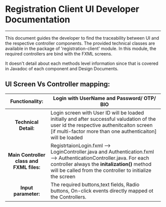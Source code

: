 # Registration Client UI Developer Documentation

*** 
This document guides the developer to find the traceability between UI and the respective controller components.  The provided technical classes are available in the package of 'registration-client' module. In this module, the required controllers are bind with the FXML screens. 

It doesn't detail about each methods level information since that is covered in Javadoc of each component and Design Documents.   

## UI Screen Vs Controller mapping: 

|**Functionality:**| Login with UserName and Password/ OTP/ BIO  |  
|:------:|-----|  
|**Technical Detail:**| Login screen with User ID will be loaded initially and after successful valudation of the user id the respective authenitcaiton screen [if multi-factor more than one authenticaiton] will be loaded|  
|**Main Controller class and FXML files:**| RegistrtaionLogin.fxml  --> LoginController.java and Authentication.fxml --> AuthenticationController.java. For each controller always the **initalization()** method will be called from the controller to initialize the screen|  
|**Input parameter:**| The required buttons,text fields, Radio buttons, On-click events directly mapped ot the Controllers.|   